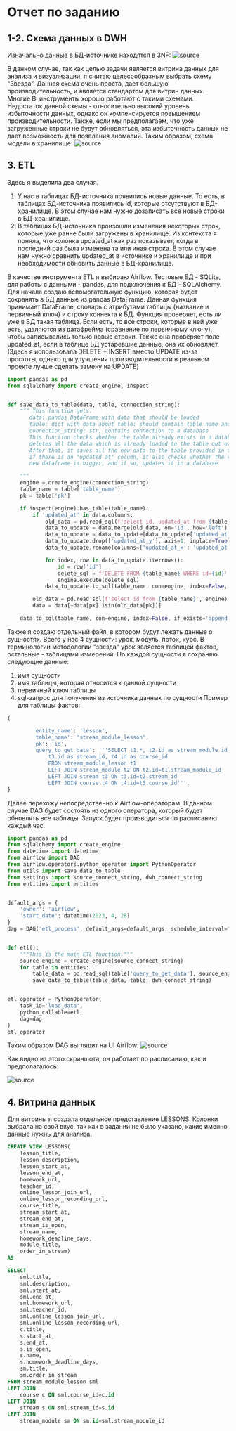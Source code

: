 # Отчет по заданию
## 1-2. Схема данных в DWH
Изначально данные в БД-источнике находятся в 3NF:
![source](https://github.com/marydrobotun/test_task/blob/master/docs/3nf.png)

В данном случае, так как целью задачи является витрина данных для анализа и визуализации, я считаю целесообразным выбрать схему “Звезда”. Данная схема очень проста, дает большую производительность, и является стандартом для витрин данных. Многие BI инструменты хорошо работают с такими схемами. Недостаток данной схемы - относительно высокий уровень избыточности данных, однако он компенсируется повышением производительности. Также, если мы предполагаем, что уже загруженные строки не будут обновляться, эта избыточность данных не дает возможность для появления аномалий.
Таким образом, схема модели в хранилище:
![source](https://github.com/marydrobotun/test_task/blob/master/docs/star.png)
## 3. ETL
Здесь я выделила два случая.
1. У нас в таблицах БД-источника появились новые данные. То есть, в таблицах БД-источника появились id, которые отсутствуют в БД-хранилище. В этом случае нам нужно дозаписать все новые строки в БД-хранилище.
2. В таблицах БД-источника произошли изменения некоторых строк, которые уже ранне были загружены в хранилище. Из контекста я поняла, что колонка updated_at как раз показывает, когда в последний раз была изменена та или иная строка. В этом случае нам нужно сравнить updated_at в источнике и хранилище и при необходимости обновить данные в БД-хранилище.

В качестве инструмента ETL я выбираю Airflow. Тестовые БД - SQLite, для работы с данными - pandas, для подключения к БД - SQLAlchemy.
Для начала создаю вспомогательную функцию, которая будет сохранять в БД данные из pandas DataFrame. Данная функция принимает DataFrame, словарь с атрибутами таблицы (название и первичный ключ) и строку коннекта к БД. Функция проверяет, есть ли уже в БД такая таблица. Если есть, то все строки, которые в ней уже есть, удаляются из датафрейма (сравнение по первичному ключу), чтобы записывались только новые строки. Также она проверяет поле updated_at, если в таблице БД устаревшие данные, она их обновляет. (Здесь я использовала DELETE + INSERT вместо UPDATE из-за простоты, однако для улучшения производительности в реальном проекте лучше сделать замену на UPDATE)

```python
import pandas as pd
from sqlalchemy import create_engine, inspect


def save_data_to_table(data, table, connection_string):
    """ This function gets:
       data: pandas DataFrame with data that should be loaded
       table: dict with data about table: should contain table_name and primary_key
       connection_string: str, contains connection to a database
       This function checks whether the table already exists in a database, and if so,
       deletes all the data which is already loaded to the table out of the dataframe
       After that, it saves all the new data to the table provided in the arguments
       If there is an "updated_at" column, it also checks whether the value of it in
       new dataframe is bigger, and if so, updates it in a database

    """
    engine = create_engine(connection_string)
    table_name = table['table_name']
    pk = table['pk']

    if inspect(engine).has_table(table_name):
        if 'updated_at' in data.columns:
            old_data = pd.read_sql(f'select id, updated_at from {table_name}', engine)
            data_to_update = data.merge(old_data, on='id', how='left')
            data_to_update = data_to_update[data_to_update['updated_at_x'] > data_to_update['updated_at_y']]
            data_to_update.drop(['updated_at_y'], axis=1, inplace=True)
            data_to_update.rename(columns={'updated_at_x': 'updated_at'}, inplace=True)

            for index, row in data_to_update.iterrows():
                id = row['id']
                delete_sql = f'DELETE FROM {table_name} WHERE id={id}'
                engine.execute(delete_sql)
            data_to_update.to_sql(table_name, con=engine, index=False, if_exists='append')

        old_data = pd.read_sql(f'select id from {table_name}', engine)
        data = data[~data[pk].isin(old_data[pk])]

    data.to_sql(table_name, con=engine, index=False, if_exists='append')

```

Также я создаю отдельный файл, в котором будут лежать данные о сущностях. Всего у нас 4 сущности: урок, модуль, поток, курс. В терминологии методологии "звезда" урок является таблицей фактов, остальные - таблицами измерений. По каждой сущности я сохраняю следующие данные:
1. имя сущности
2. имя таблицы, которая относится к данной сущности
3. первичный ключ таблицы
4. sql-запрос для получения из источника данных по сущности
Пример для таблицы фактов:
```python
{

        'entity_name': 'lesson',
        'table_name': 'stream_module_lesson',
        'pk': 'id',
        'query_to_get_data': '''SELECT t1.*, t2.id as stream_module_id,
             t3.id as stream_id, t4.id as course_id
             FROM stream_module_lesson t1
             LEFT JOIN stream_module t2 ON t2.id=t1.stream_module_id
             LEFT JOIN stream t3 ON t3.id=t2.stream_id
             LEFT JOIN course t4 ON t4.id=t3.course_id''',
}
```
Далее перехожу непосредственно к Airflow-операторам.
В данном случае DAG будет состоять из одного оператора, который будет обновлять все таблицы. Запуск будет производиться по расписанию каждый час.
```python
import pandas as pd
from sqlalchemy import create_engine
from datetime import datetime
from airflow import DAG
from airflow.operators.python_operator import PythonOperator
from utils import save_data_to_table
from settings import source_connect_string, dwh_connect_string
from entities import entities


default_args = {
    'owner': 'airflow',
    'start_date': datetime(2023, 4, 28)
}
dag = DAG('etl_process', default_args=default_args, schedule_interval="@hourly")


def etl():
    """This is the main ETL function."""
    source_engine = create_engine(source_connect_string)
    for table in entities:
        table_data = pd.read_sql(table['query_to_get_data'], source_engine)
        save_data_to_table(table_data, table, dwh_connect_string)


etl_operator = PythonOperator(
    task_id='load_data',
    python_callable=etl,
    dag=dag
)
etl_operator
```
Таким образом DAG выглядит на UI Airflow:
![source](https://github.com/marydrobotun/test_task/blob/master/docs/dag.png)

Как видно из этого скриншота, он работает по расписанию, как и предполагалось:

![source](https://github.com/marydrobotun/test_task/blob/master/docs/dag_history.png)

## 4. Витрина данных
Для витрины я создала отдельное представление LESSONS. Колонки выбрала на свой вкус, так как в задании не было указано, какие именно данные нужны для анализа.

```sql
CREATE VIEW LESSONS(
	lesson_title,
	lesson_description,
	lesson_start_at,
	lesson_end_at,
	homework_url,
	teacher_id,
	online_lesson_join_url,
	online_lesson_recording_url,
	course_title,
	stream_start_at,
	stream_end_at,
	stream_is_open,
	stream_name,
	homework_deadline_days,
	module_title,
	order_in_stream)
AS

SELECT
	sml.title,
	sml.description,
	sml.start_at,
	sml.end_at,
	sml.homework_url,
	sml.teacher_id,
	sml.online_lesson_join_url,
	sml.online_lesson_recording_url,
	c.title,
	s.start_at,
	s.end_at,
	s.is_open,
	s.name,
	s.homework_deadline_days,
	sm.title,
	sm.order_in_stream
FROM stream_module_lesson sml 
LEFT JOIN 
	course c ON sml.course_id=c.id 
LEFT JOIN
	stream s ON sml.stream_id=s.id 
LEFT JOIN	
	stream_module sm ON sm.id=sml.stream_module_id 
```
